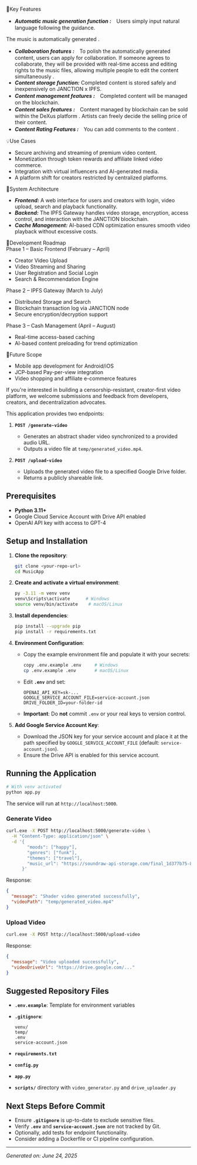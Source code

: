 
🔗Key Features

- **_Automatic music generation function :_**　Users simply input natural language following the guidance.

The music is automatically generated .

- **_Collaboration features :_**　To polish the automatically generated content, users can apply for collaboration. If someone agrees to collaborate, they will be provided with real-time access and editing rights to the music files, allowing multiple people to edit the content simultaneously .
- **_Content storage function:_** Completed content is stored safely and inexpensively on JANCTION x IPFS.
- **_Content management features :_**　Completed content will be managed on the blockchain.
- **_Content sales features :_**　Content managed by blockchain can be sold within the DeXus platform . Artists can freely decide the selling price of their content.
- **_Content Rating Features :_**　You can add comments to the content .

💡Use Cases

- Secure archiving and streaming of premium video content.
- Monetization through token rewards and affiliate linked video commerce.
- Integration with virtual influencers and AI-generated media.
- A platform shift for creators restricted by centralized platforms.

🧩System Architecture

- **_Frontend:_** A web interface for users and creators with login, video upload, search and playback functionality.
- **_Backend:_** The IPFS Gateway handles video storage, encryption, access control, and interaction with the JANCTION blockchain.
- **_Cache Management:_** AI-based CDN optimization ensures smooth video playback without excessive costs.

🚀Development Roadmap  
Phase 1 – Basic Frontend (February – April)

- Creator Video Upload
- Video Streaming and Sharing
- User Registration and Social Login
- Search & Recommendation Engine

Phase 2 – IPFS Gateway (March to July)

- Distributed Storage and Search
- Blockchain transaction log via JANCTION node
- Secure encryption/decryption support

Phase 3 – Cash Management (April – August)

- Real-time access-based caching
- AI-based content preloading for trend optimization

🔧Future Scope

- Mobile app development for Android/iOS
- JCP-based Pay-per-view integration
- Video shopping and affiliate e-commerce features

If you're interested in building a censorship-resistant, creator-first video platform, we welcome submissions and feedback from developers, creators, and decentralization advocates.


This application provides two endpoints:

1. **`POST /generate-video`**

   * Generates an abstract shader video synchronized to a provided audio URL.
   * Outputs a video file at `temp/generated_video.mp4`.
2. **`POST /upload-video`**

   * Uploads the generated video file to a specified Google Drive folder.
   * Returns a publicly shareable link.

## Prerequisites

* **Python 3.11+**
* Google Cloud Service Account with Drive API enabled
* OpenAI API key with access to GPT-4

## Setup and Installation

1. **Clone the repository**:

   ```bash
   git clone <your-repo-url>
   cd MusicApp
   ```

2. **Create and activate a virtual environment**:

   ```bash
   py -3.11 -m venv venv
   venv\Scripts\activate      # Windows
   source venv/bin/activate    # macOS/Linux
   ```

3. **Install dependencies**:

   ```bash
   pip install --upgrade pip
   pip install -r requirements.txt
   ```

4. **Environment Configuration**:

   * Copy the example environment file and populate it with your secrets:

     ```bash
     copy .env.example .env     # Windows
     cp .env.example .env       # macOS/Linux
     ```
   * Edit **`.env`** and set:

     ```dotenv
     OPENAI_API_KEY=sk-...
     GOOGLE_SERVICE_ACCOUNT_FILE=service-account.json
     DRIVE_FOLDER_ID=your-folder-id
     ```
   * **Important**: Do **not** commit `.env` or your real keys to version control.

5. **Add Google Service Account Key**:

   * Download the JSON key for your service account and place it at the path specified by `GOOGLE_SERVICE_ACCOUNT_FILE` (default: `service-account.json`).
   * Ensure the Drive API is enabled for this service account.

## Running the Application

```bash
# With venv activated
python app.py
```

The service will run at `http://localhost:5000`.

### Generate Video

```bash
curl.exe -X POST http://localhost:5000/generate-video \
  -H "Content-Type: application/json" \
  -d '{
        "moods": ["happy"],
        "genres": ["funk"],
        "themes": ["travel"],
        "music_url": "https://soundraw-api-storage.com/final_1d377b75-80eb-4564-a6a5-feaabea8a9e1.mp3"
      }'
```

Response:

```json
{
  "message": "Shader video generated successfully",
  "videoPath": "temp/generated_video.mp4"
}
```

### Upload Video

```bash
curl.exe -X POST http://localhost:5000/upload-video
```

Response:

```json
{
  "message": "Video uploaded successfully",
  "videoDriveUrl": "https://drive.google.com/..."
}
```

## Suggested Repository Files

* **`.env.example`**: Template for environment variables
* **`.gitignore`**:

  ```gitignore
  venv/
  temp/
  .env
  service-account.json
  ```
* **`requirements.txt`**
* **`config.py`**
* **`app.py`**
* **`scripts/`** directory with `video_generator.py` and `drive_uploader.py`

## Next Steps Before Commit

* Ensure **`.gitignore`** is up-to-date to exclude sensitive files.
* Verify **`.env`** and **`service-account.json`** are not tracked by Git.
* Optionally, add tests for endpoint functionality.
* Consider adding a Dockerfile or CI pipeline configuration.

---

*Generated on: June 24, 2025*

